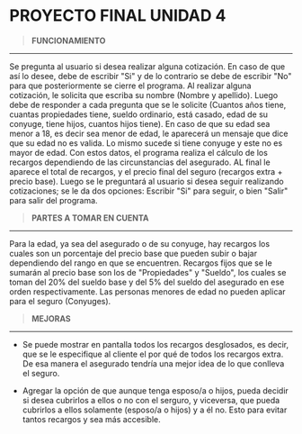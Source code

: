 PROYECTO FINAL UNIDAD 4 
=======================

> **FUNCIONAMIENTO**
--------------------

Se pregunta al usuario si desea realizar alguna cotización. En caso de que así lo desee, debe de escribir "Si" y de lo contrario se debe de escribir "No"
para que posteriormente se cierre el programa. Al realizar alguna cotización, le solicita que escriba su nombre (Nombre y apellido). Luego debe de responder a cada pregunta que se le solicite (Cuantos años tiene, cuantas propiedades tiene, sueldo ordinario, está casado, edad de su conyuge, tiene hijos,
cuantos hijos tiene). En caso de que su edad sea menor a 18, es decir sea menor de edad, le aparecerá un mensaje que dice que su edad no es valida. Lo mismo sucede si tiene conyuge y este no es mayor de edad. Con estos datos, el programa realiza el cálculo de los recargos dependiendo de las circunstancias del asegurado. AL final le aparece el total de recargos, y el precio final del seguro (recargos extra + precio base). Luego se le preguntará al usuario si desea seguir realizando cotizaciones; se le da dos opciones: 
Escribir "Si" para seguir, o bien "Salir" para salir del programa.


> **PARTES A TOMAR EN CUENTA**
------------------------------

Para la edad, ya sea del asegurado o de su conyuge, hay recargos los cuales son un porcentaje del precio base que pueden subir o bajar dependiendo del rango en que se
encuentren. Recargos fijos que se le sumarán al precio base son los de "Propiedades" y "Sueldo", los cuales se toman del 20% del sueldo base y del 5% del sueldo del asegurado en ese orden respectivamente. Las personas menores de edad no pueden aplicar para el seguro (Conyuges). 

> **MEJORAS**
-------------

* Se puede mostrar en pantalla todos los recargos desglosados, es decir, que se le especifique al cliente el por qué de todos los recargos extra.
De esa manera el asegurado tendría una mejor idea de lo que conlleva el seguro.

* Agregar la opción de que aunque tenga esposo/a o hijos, pueda decidir si desea cubrirlos a ellos o no con el serguro, y viceversa, que pueda cubrirlos a ellos solamente (esposo/a o hijos) y a él no. Esto para evitar tantos recargos y sea más accesible.
